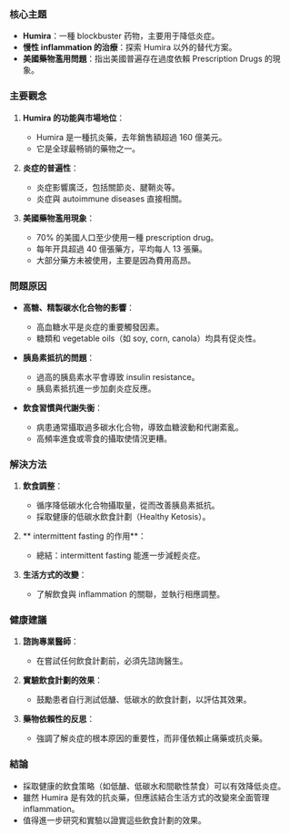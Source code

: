 ### 核心主題
- **Humira**：一種 blockbuster 药物，主要用于降低炎症。
- **慢性 inflammation 的治療**：探索 Humira 以外的替代方案。
- **美國藥物濫用問題**：指出美國普遍存在過度依賴 Prescription Drugs 的現象。

### 主要觀念
1. **Humira 的功能與市場地位**：
   - Humira 是一種抗炎藥，去年銷售額超過 160 億美元。
   - 它是全球最畅销的藥物之一。

2. **炎症的普遍性**：
   - 炎症影響廣泛，包括關節炎、腱鞘炎等。
   - 炎症與 autoimmune diseases 直接相關。

3. **美國藥物濫用現象**：
   - 70% 的美國人口至少使用一種 prescription drug。
   - 每年开具超過 40 億張藥方，平均每人 13 張藥。
   - 大部分藥方未被使用，主要是因為費用高昂。

### 問題原因
- **高糖、精製碳水化合物的影響**：
  - 高血糖水平是炎症的重要觸發因素。
  - 糖類和 vegetable oils（如 soy, corn, canola）均具有促炎性。
  
- **胰島素抵抗的問題**：
  - 過高的胰島素水平會導致 insulin resistance。
  - 胰島素抵抗進一步加劇炎症反應。

- **飲食習慣與代謝失衡**：
  - 病患通常攝取過多碳水化合物，導致血糖波動和代謝紊亂。
  - 高頻率進食或零食的攝取使情況更糟。

### 解決方法
1. **飲食調整**：
   - 循序降低碳水化合物攝取量，從而改善胰島素抵抗。
   - 採取健康的低碳水飲食計劃（Healthy Ketosis）。

2. ** intermittent fasting 的作用**：
   - 總結：intermittent fasting 能進一步減輕炎症。
   
3. **生活方式的改變**：
   - 了解飲食與 inflammation 的關聯，並執行相應調整。

### 健康建議
1. **諮詢專業醫師**：
   - 在嘗試任何飲食計劃前，必須先諮詢醫生。

2. **實驗飲食計劃的效果**：
   - 鼓勵患者自行測試低醣、低碳水的飲食計劃，以評估其效果。

3. **藥物依賴性的反思**：
   - 強調了解炎症的根本原因的重要性，而非僅依賴止痛藥或抗炎藥。

### 結論
- 採取健康的飲食策略（如低醣、低碳水和間歇性禁食）可以有效降低炎症。
- 雖然 Humira 是有效的抗炎藥，但應該結合生活方式的改變來全面管理 inflammation。
- 值得進一步研究和實驗以證實這些飲食計劃的效果。